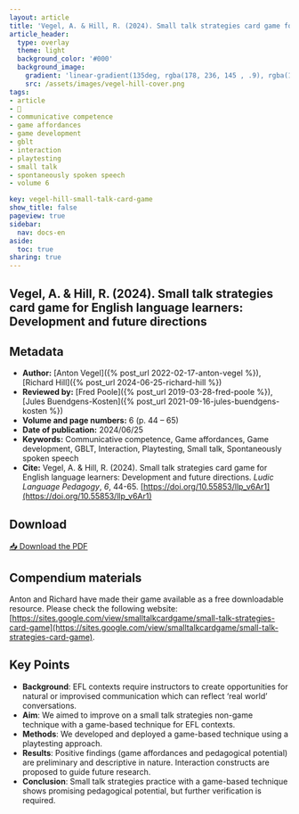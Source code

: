 ```yaml
---
layout: article
title: 'Vegel, A. & Hill, R. (2024). Small talk strategies card game for English language learners: Development and future directions'
article_header:
  type: overlay
  theme: light
  background_color: '#000'
  background_image:
    gradient: 'linear-gradient(135deg, rgba(178, 236, 145 , .9), rgba(147, 81, 182, .9))'
    src: /assets/images/vegel-hill-cover.png
tags:
- article
- 📔
- communicative competence
- game affordances
- game development
- gblt
- interaction
- playtesting 
- small talk
- spontaneously spoken speech
- volume 6

key: vegel-hill-small-talk-card-game
show_title: false
pageview: true
sidebar:
  nav: docs-en
aside:
  toc: true
sharing: true
---
```


<head>
<meta name="citation_title" content="Small talk strategies card game for English language learners: Development and future directions">
<meta name="citation_author" content="Vegel, Anton">
<meta name="citation_publication_date" content="2024/06/25">
<meta name="citation_journal_title" content="Ludic Language Pedagogy">
<meta name="citation_volume" content="6">
<meta name="citation_firstpage" content="44">
<meta name="citation_lastpage" content="65">
<meta name="citation_pdf_url" content="https://llpjournal.org/assets/publication-pdfs/vegel-hill-small-talk-strategies-card-game.pdf">
</head>


## Vegel, A. & Hill, R. (2024). Small talk strategies card game for English language learners: Development and future directions

<!--more-->

## Metadata

- **Author:** [Anton Vegel]({% post_url 2022-02-17-anton-vegel %}), [Richard Hill]({% post_url 2024-06-25-richard-hill %})
- **Reviewed by:** [Fred Poole]({% post_url 2019-03-28-fred-poole %}), [Jules Buendgens-Kosten]({% post_url 2021-09-16-jules-buendgens-kosten %})
- **Volume and page numbers:** 6 (p. 44 – 65)
- **Date of publication:** 2024/06/25
- **Keywords:** Communicative competence, Game affordances, Game development, GBLT, Interaction, Playtesting, Small talk, Spontaneously spoken speech
- **Cite:** Vegel, A. & Hill, R. (2024). Small talk strategies card game for English language learners: Development and future directions. *Ludic Language Pedagogy*, *6*, 44-65. [https://doi.org/10.55853/llp_v6Ar1](https://doi.org/10.55853/llp_v6Ar1)
## Download

<a class="button button--action button--rounded button--lg" href="/assets/publication-pdfs/vegel-hill-small-talk-strategies-card-game.pdf"><i class="fas fa-file-download"></i> 📥 Download the PDF </a>

## Compendium materials

Anton and Richard have made their game available as a free downloadable resource. Please check the following website:
[https://sites.google.com/view/smalltalkcardgame/small-talk-strategies-card-game](https://sites.google.com/view/smalltalkcardgame/small-talk-strategies-card-game).

## Key Points

- **Background**: EFL contexts require instructors to create opportunities for natural or improvised communication which can reflect ‘real world’ conversations.
- **Aim**: We aimed to improve on a small talk strategies non-game technique with a game-based technique for EFL contexts.
- **Methods**: We developed and deployed a game-based technique using a playtesting approach.
- **Results**: Positive findings (game affordances and pedagogical potential) are preliminary and descriptive in nature. Interaction constructs are proposed to guide future research.
- **Conclusion**: Small talk strategies practice with a game-based technique shows promising pedagogical potential, but further verification is required.
